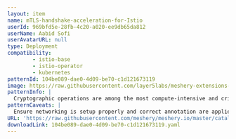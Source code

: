 ```yaml
---
layout: item
name: mTLS-handshake-acceleration-for-Istio
userId: 969bfd5e-28fb-4c20-a020-ee9db65da812
userName: Aabid Sofi
userAvatarURL: null
type: Deployment
compatibility: 
        - istio-base
        - istio-operator
        - kubernetes
patternId: 104be089-dae0-4d09-be70-c1d121673119
image: https://raw.githubusercontent.com/layer5labs/meshery-extensions-packages/master/action-assets/design-assets/104be089-dae0-4d09-be70-c1d121673119.png
patternInfo: |
  Cryptographic operations are among the most compute-intensive and critical operations when it comes to secured connections. Istio uses Envoy as the “gateways/sidecar” to handle secure connections and intercept the traffic. Depending upon use cases, when an ingress gateway must handle a large number of incoming TLS and secured service-to-service connections through sidecar proxies, the load on Envoy increases. The potential performance depends on many factors, such as size of the cpuset on which Envoy is running, incoming traffic patterns, and key size. These factors can impact Envoy serving many new incoming TLS requests. To achieve performance improvements and accelerated handshakes, a new feature was introduced in Envoy 1.20 and Istio 1.14. It can be achieved with 3rd Gen Intel® Xeon® Scalable processors, the Intel® Integrated Performance Primitives (Intel® IPP) crypto library, CryptoMB Private Key Provider Method support in Envoy, and Private Key Provider configuration in Istio using ProxyConfig.
patternCaveats: |
  Ensure networking is setup properly and correct annotation are applied to each resource for custom Intel configuration
URL: 'https://raw.githubusercontent.com/meshery/meshery.io/master/catalog/104be089-dae0-4d09-be70-c1d121673119.yaml'
downloadLink: 104be089-dae0-4d09-be70-c1d121673119.yaml
---
```

